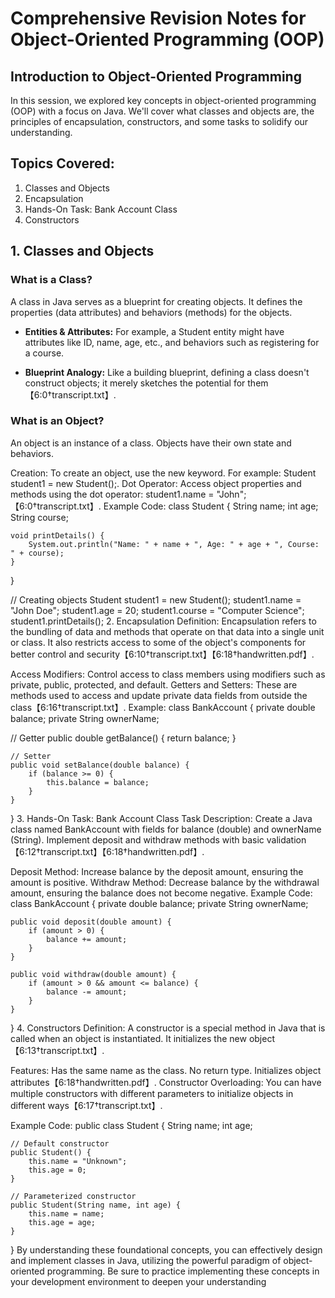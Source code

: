 
# Comprehensive Revision Notes for Object-Oriented Programming (OOP)
## Introduction to Object-Oriented Programming
In this session, we explored key concepts in object-oriented programming (OOP) with a focus on Java. We'll cover what classes and objects are, the principles of encapsulation, constructors, and some tasks to solidify our understanding.

## Topics Covered:
1. Classes and Objects
2. Encapsulation
3. Hands-On Task: Bank Account Class
4. Constructors

## 1. Classes and Objects
### What is a Class?
A class in Java serves as a blueprint for creating objects. It defines the properties (data attributes) and behaviors (methods) for the objects.

- **Entities & Attributes:** For example, a Student entity might have attributes like ID, name, age, etc., and behaviors such as registering for a course.
* **Blueprint Analogy:** Like a building blueprint, defining a class doesn't construct objects; it merely sketches the potential for them 【6:0†transcript.txt】.

### What is an Object?
An object is an instance of a class. Objects have their own state and behaviors.

Creation: To create an object, use the new keyword. For example: Student student1 = new Student();.
Dot Operator: Access object properties and methods using the dot operator: student1.name = "John";【6:0†transcript.txt】.
Example Code:
class Student {
    String name;
    int age;
    String course;

    void printDetails() {
        System.out.println("Name: " + name + ", Age: " + age + ", Course: " + course);
    }
}

// Creating objects
Student student1 = new Student();
student1.name = "John Doe";
student1.age = 20;
student1.course = "Computer Science";
student1.printDetails();
2. Encapsulation
Definition:
Encapsulation refers to the bundling of data and methods that operate on that data into a single unit or class. It also restricts access to some of the object's components for better control and security【6:10†transcript.txt】【6:18†handwritten.pdf】.

Access Modifiers: Control access to class members using modifiers such as private, public, protected, and default.
Getters and Setters: These are methods used to access and update private data fields from outside the class【6:16†transcript.txt】.
Example:
class BankAccount {
    private double balance;
    private String ownerName;

   // Getter
    public double getBalance() {
        return balance;
    }

    // Setter
    public void setBalance(double balance) {
        if (balance >= 0) {
            this.balance = balance;
        }
    }
}
3. Hands-On Task: Bank Account Class
Task Description:
Create a Java class named BankAccount with fields for balance (double) and ownerName (String). Implement deposit and withdraw methods with basic validation【6:12†transcript.txt】【6:18†handwritten.pdf】.

Deposit Method: Increase balance by the deposit amount, ensuring the amount is positive.
Withdraw Method: Decrease balance by the withdrawal amount, ensuring the balance does not become negative.
Example Code:
class BankAccount {
    private double balance;
    private String ownerName;

    public void deposit(double amount) {
        if (amount > 0) {
            balance += amount;
        }
    }

    public void withdraw(double amount) {
        if (amount > 0 && amount <= balance) {
            balance -= amount;
        }
    }
}
4. Constructors
Definition:
A constructor is a special method in Java that is called when an object is instantiated. It initializes the new object【6:13†transcript.txt】.

Features:
Has the same name as the class.
No return type.
Initializes object attributes【6:18†handwritten.pdf】.
Constructor Overloading:
You can have multiple constructors with different parameters to initialize objects in different ways【6:17†transcript.txt】.

Example Code:
public class Student {
    String name;
    int age;

    // Default constructor
    public Student() {
        this.name = "Unknown";
        this.age = 0;
    }

    // Parameterized constructor
    public Student(String name, int age) {
        this.name = name;
        this.age = age;
    }
}
By understanding these foundational concepts, you can effectively design and implement classes in Java, utilizing the powerful paradigm of object-oriented programming. Be sure to practice implementing these concepts in your development environment to deepen your understanding
